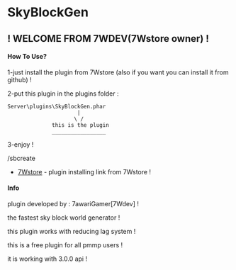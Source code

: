 

# SkyBlockGen
## ! WELCOME FROM 7WDEV(7Wstore owner) !

#### How To Use?
1-just install the plugin from 7Wstore (also if you want you can install it from github) !

2-put this plugin in the plugins folder :
```
Server\plugins\SkyBlockGen.phar
                      |
                     \ /
              this is the plugin
              _________________
```
3-enjoy !

/sbcreate





* [7Wstore](#) - plugin installing link from 7Wstore !


#### Info
plugin developed by : 7awariGamer[7Wdev] !

the fastest sky block world generator !

this plugin works with reducing lag system !

this is a free plugin for all pmmp users !

it is working with 3.0.0 api !
